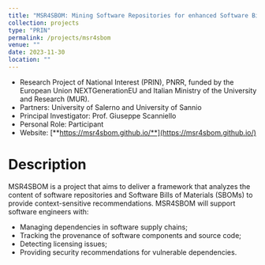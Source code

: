 ```yaml
---
title: "MSR4SBOM: Mining Software Repositories for enhanced Software Bills of Materials (2023-2025)"
collection: projects
type: "PRIN"
permalink: /projects/msr4sbom
venue: ""
date: 2023-11-30
location: ""
---
```


* Research Project of National Interest (PRIN), PNRR, funded by the European Union NEXTGenerationEU and Italian Ministry of the University and Research (MUR).
* Partners: University of Salerno and University of Sannio
* Principal Investigator: Prof. Giuseppe Scanniello
* Personal Role: Participant
* Website: [**https://msr4sbom.github.io/**](https://msr4sbom.github.io/)

Description
======

MSR4SBOM is a project that aims to deliver a framework that analyzes the content of software repositories and Software Bills of Materials (SBOMs) to provide context-sensitive recommendations.
MSR4SBOM will support software engineers with:
* Managing dependencies in software supply chains;
* Tracking the provenance of software components and source code;
* Detecting licensing issues;
* Providing security recommendations for vulnerable dependencies.
